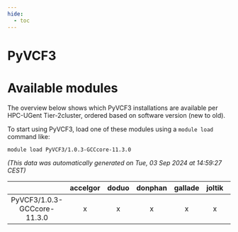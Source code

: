 ```yaml
---
hide:
  - toc
---
```


PyVCF3
======

# Available modules


The overview below shows which PyVCF3 installations are available per HPC-UGent Tier-2cluster, ordered based on software version (new to old).

To start using PyVCF3, load one of these modules using a `module load` command like:

```shell
module load PyVCF3/1.0.3-GCCcore-11.3.0
```

*(This data was automatically generated on Tue, 03 Sep 2024 at 14:59:27 CEST)*  

| |accelgor|doduo|donphan|gallade|joltik|shinx|skitty|
| :---: | :---: | :---: | :---: | :---: | :---: | :---: | :---: |
|PyVCF3/1.0.3-GCCcore-11.3.0|x|x|x|x|x|-|x|
